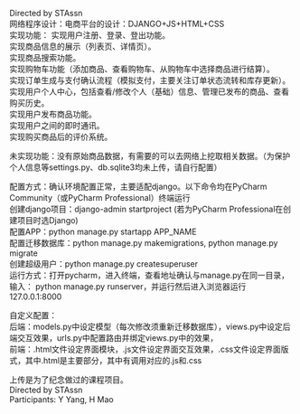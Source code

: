 Directed by STAssn          
网络程序设计：电商平台的设计：DJANGO+JS+HTML+CSS      
实现功能：
实现用户注册、登录、登出功能。     
实现商品信息的展示（列表页、详情页）。     
实现商品搜索功能。     
实现购物车功能（添加商品、查看购物车、从购物车中选择商品进行结算）。     
实现订单生成与支付确认流程（模拟支付，主要关注订单状态流转和库存更新）。      
实现用户个人中心，包括查看/修改个人（基础）信息、管理已发布的商品、查看购买历史。     
实现用户发布商品功能。     
实现用户之间的即时通讯。     
实现购买商品后的评价系统。     

未实现功能：没有原始商品数据，有需要的可以去网络上挖取相关数据。（为保护个人信息等settings.py、db.sqlite3均未上传，请自行配置）    

配置方式：确认环境配置正常，主要适配django。以下命令均在PyCharm Community（或PyCharm Professional）终端运行      
创建django项目：django-admin startproject  (若为PyCharm Professional在创建项目时选Django)       
配置APP：python manage.py startapp APP_NAME      
配置迁移数据库：python manage.py makemigrations,  python manage.py migrate      
创建超级用户：python manage.py createsuperuser       
运行方式：打开pycharm，进入终端，查看地址确认与manage.py在同一目录，输入： python manage.py runserver，并运行然后进入浏览器运行127.0.0.1:8000          

自定义配置：     
后端：models.py中设定模型（每次修改须重新迁移数据库），views.py中设定后端交互效果，urls.py中配置路由并绑定views.py中的效果，      
前端：.html文件设定界面模块，.js文件设定界面交互效果，.css文件设定界面版式，其中.html是主要部分，其中有调用对应的.js和.css             

上传是为了纪念做过的课程项目。     
Directed by STAssn     
Participants: Y Yang, H Mao    
